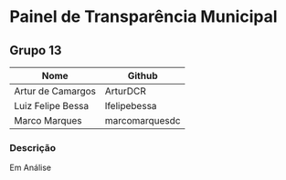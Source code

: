 # Painel de Transparência Municipal

## Grupo 13
| Nome              | Github              |
|-------------------|---------------------|
| Artur de Camargos | ArturDCR            |
| Luiz Felipe Bessa | lfelipebessa        |
| Marco Marques     | marcomarquesdc      |

### Descrição

Em Análise
